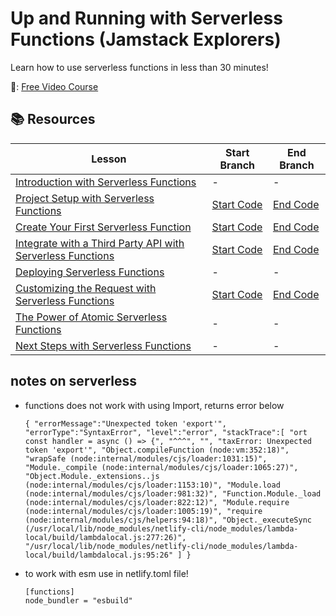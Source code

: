 # Up and Running with Serverless Functions (Jamstack Explorers)

Learn how to use serverless functions in less than 30 minutes!

📼: [Free Video Course](https://explorers.netlify.com/learn/up-and-running-with-serverless-functions/)

## 📚 Resources

| Lesson                                                                                                                                                                                                | Start Branch                                                                                              | End Branch                                                                                            |
| ----------------------------------------------------------------------------------------------------------------------------------------------------------------------------------------------------- | --------------------------------------------------------------------------------------------------------- | ----------------------------------------------------------------------------------------------------- |
| [Introduction with Serverless Functions](https://explorers.netlify.com/learn/up-and-running-with-serverless-functions/introduction-with-serverless-functions)                                         | -                                                                                                         | -                                                                                                     |
| [Project Setup with Serverless Functions](https://explorers.netlify.com/learn/up-and-running-with-serverless-functions/project-setup-with-serverless-functions)                                       | [Start Code](https://github.com/netlify/explorers-up-and-running-with-serverless-functions/tree/02-begin) | [End Code](https://github.com/netlify/explorers-up-and-running-with-serverless-functions/tree/02-end) |
| [Create Your First Serverless Function](https://explorers.netlify.com/learn/up-and-running-with-serverless-functions/create-your-first-serverless-function)                                           | [Start Code](https://github.com/netlify/explorers-up-and-running-with-serverless-functions/tree/03-begin) | [End Code](https://github.com/netlify/explorers-up-and-running-with-serverless-functions/tree/03-end) |
| [Integrate with a Third Party API with Serverless Functions](https://explorers.netlify.com/learn/up-and-running-with-serverless-functions/integrate-with-a-third-party-api-with-serverless-functions) | [Start Code](https://github.com/netlify/explorers-up-and-running-with-serverless-functions/tree/04-begin) | [End Code](https://github.com/netlify/explorers-up-and-running-with-serverless-functions/tree/04-end) |
| [Deploying Serverless Functions](https://explorers.netlify.com/learn/up-and-running-with-serverless-functions/deploying-serverless-functions)                                                         | -                                                                                                         | -                                                                                                     |
| [Customizing the Request with Serverless Functions](https://explorers.netlify.com/learn/up-and-running-with-serverless-functions/customizing-the-request-with-serverless-functions)                   | [Start Code](https://github.com/netlify/explorers-up-and-running-with-serverless-functions/tree/06-begin) | [End Code](https://github.com/netlify/explorers-up-and-running-with-serverless-functions/tree/06-end) |
| [The Power of Atomic Serverless Functions](https://explorers.netlify.com/learn/up-and-running-with-serverless-functions/the-power-of-atomic-serverless-functions)                                     | -                                                                                                         | -                                                                                                     |
| [Next Steps with Serverless Functions](https://explorers.netlify.com/learn/up-and-running-with-serverless-functions/next-steps-with-serverless-functions)                                             | -                                                                                                         | -                                                                                                     |

## notes on serverless

- functions does not work with using Import, returns error below

  `{ "errorMessage":"Unexpected token 'export'", "errorType":"SyntaxError", "level":"error", "stackTrace":[ "ort const handler = async () => {", "^^^", "", "taxError: Unexpected token 'export'", "Object.compileFunction (node:vm:352:18)", "wrapSafe (node:internal/modules/cjs/loader:1031:15)", "Module._compile (node:internal/modules/cjs/loader:1065:27)", "Object.Module._extensions..js (node:internal/modules/cjs/loader:1153:10)", "Module.load (node:internal/modules/cjs/loader:981:32)", "Function.Module._load (node:internal/modules/cjs/loader:822:12)", "Module.require (node:internal/modules/cjs/loader:1005:19)", "require (node:internal/modules/cjs/helpers:94:18)", "Object._executeSync (/usr/local/lib/node_modules/netlify-cli/node_modules/lambda-local/build/lambdalocal.js:277:26)", "/usr/local/lib/node_modules/netlify-cli/node_modules/lambda-local/build/lambdalocal.js:95:26" ] }`

- to work with esm use in netlify.toml file!

  ```
  [functions]
  node_bundler = "esbuild"
  ```
